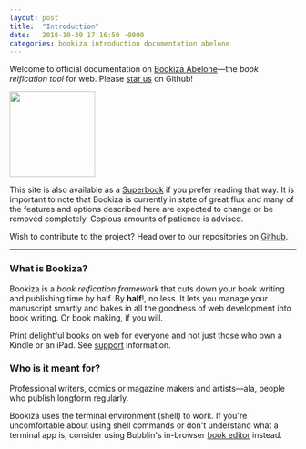 ```yaml
---
layout: post
title:  "Introduction"
date:   2018-10-30 17:16:50 -0000
categories: bookiza introduction documentation abelone
---
```


Welcome to official documentation on [Bookiza Abelone](https://bookiza.io)—the *book reification tool* for web. Please [star us](https://github.com/bookiza/bookiza.cli) on Github!


<a href="https://bookiza.io"><img src="https://raw.githubusercontent.com/bookiza/bookiza.cli/master/assets/images/bookiza.png" width="150px" /></a>


This site is also available as a [Superbook](https://bubbl.in/cover/bookiza-framework-by-marvin-danig) if you prefer reading that way. It is important to note that Bookiza is currently in state of great flux and many of the features and options described here are expected to change or be removed completely. Copious amounts of patience is advised.

Wish to contribute to the project? Head over to our repositories on [Github](https://github.com/bookiza).

---

### What is Bookiza?

Bookiza is a *book reification framework* that cuts down your book writing and publishing time by half. By **half**!, no less. It lets you manage your manuscript smartly and bakes in all the goodness of web development into book writing. Or book making, if you will. 

Print delightful books on web for everyone and not just those who own a Kindle or an iPad. See [support](https://bubblin.io/support) information.

### Who is it meant for?

Professional writers, comics or magazine makers and artists—ala, people who publish longform regularly.

Bookiza uses the terminal environment (shell) to work. If you're uncomfortable about using shell commands or don't understand what a terminal app is, consider using Bubblin's in-browser [book editor](https://bubblin.io/docs/setup) instead. 